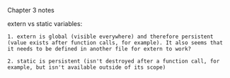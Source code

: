 Chapter 3 notes

extern vs static variables:

	1. extern is global (visible everywhere) and therefore persistent (value exists after function calls, for example). It also seems that it needs to be defined in another file for extern to work?

	2. static is persistent (isn't destroyed after a function call, for example, but isn't available outside of its scope)

